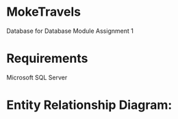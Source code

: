 # MokeTravels
Database for Database Module Assignment 1

# Requirements
Microsoft SQL Server

# Entity Relationship Diagram:
